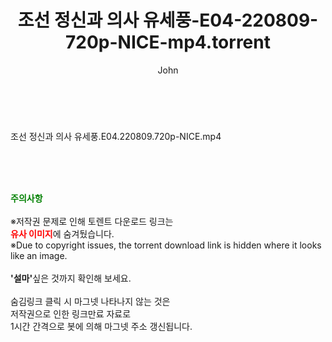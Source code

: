 ﻿---
layout: post
title:  "조선 정신과 의사 유세풍-E04-220809-720p-NICE-mp4.torrent"
author: John
categories: [ 드라마 ]
tags: [  ]
image:  
description: "조선 정신과 의사 유세풍-E04-220809-720p-NICE-mp4 torrent 정보 공유"
toc: true
toc_sticky: true
---

<br>
<div class="view-img">
<a class="view_image" href="http://torrentmobile62.com/bbs/view_image.php?fn=%2Fdata%2Ffile%2Fdrama%2F3735182707_M7yL4pAP_3ea3a19fa70883c97ad76e1b6719d90f050523de.jpg" target="_blank"><img alt="" class="img-tag" content="http://torrentmobile62.com/data/file/drama/3735182707_M7yL4pAP_3ea3a19fa70883c97ad76e1b6719d90f050523de.jpg" itemprop="image" src="http://torrentmobile62.com/data/file/drama/3735182707_M7yL4pAP_3ea3a19fa70883c97ad76e1b6719d90f050523de.jpg"/></a></div><div class="view-content" itemprop="description">
<p>조선 정신과 의사 유세풍.E04.220809.720p-NICE.mp4<br/></p> </div>
    
<br><br><br>
<p data-ke-size="size16"><b><span style="color: green;">주의사항</span></b><br /><br />※저작권 문제로 인해 토렌트 다운로드 링크는<br /><b><span style="color: red;">유사 이미지</span></b>에 숨겨뒀습니다.<br />※Due to copyright issues, the torrent download link is hidden where it looks like an image.<br /><br /><b>'설마'</b>싶은 것까지 확인해 보세요.<br /><br />숨김링크 클릭 시 마그넷 나타나지 않는 것은<br />저작권으로 인한 링크만료 자료로<br />1시간 간격으로 봇에 의해 마그넷 주소 갱신됩니다.</p>
